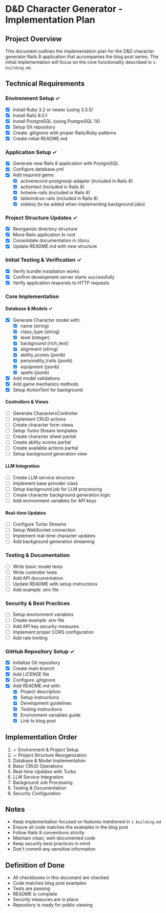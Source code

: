 # D&D Character Generator - Implementation Plan

## Project Overview

This document outlines the implementation plan for the D&D character generator Rails 8 application that accompanies the blog post series. The initial implementation will focus on the core functionality described in `1-building.md`.

## Technical Requirements

### Environment Setup ✓

- [x] Install Ruby 3.2 or newer (using 3.3.5)
- [x] Install Rails 8.0.1
- [x] Install PostgreSQL (using PostgreSQL 14)
- [x] Setup Git repository
- [x] Create .gitignore with proper Rails/Ruby patterns
- [x] Create initial README.md

### Application Setup ✓

- [x] Generate new Rails 8 application with PostgreSQL
- [x] Configure database.yml
- [x] Add required gems:
  - [x] activerecord-postgresql-adapter (included in Rails 8)
  - [x] actiontext (included in Rails 8)
  - [x] hotwire-rails (included in Rails 8)
  - [x] tailwindcss-rails (included in Rails 8)
  - [x] sidekiq (to be added when implementing background jobs)

### Project Structure Updates ✓

- [x] Reorganize directory structure
- [x] Move Rails application to root
- [x] Consolidate documentation in /docs
- [x] Update README.md with new structure

### Initial Testing & Verification ✓

- [x] Verify bundle installation works
- [x] Confirm development server starts successfully
- [x] Verify application responds to HTTP requests

### Core Implementation

#### Database & Models ✓

- [x] Generate Character model with:
  - [x] name (string)
  - [x] class_type (string)
  - [x] level (integer)
  - [x] background (rich_text)
  - [x] alignment (string)
  - [x] ability_scores (jsonb)
  - [x] personality_traits (jsonb)
  - [x] equipment (jsonb)
  - [x] spells (jsonb)
- [x] Add model validations
- [x] Add game mechanics methods
- [x] Setup ActionText for background

#### Controllers & Views

- [ ] Generate CharactersController
- [ ] Implement CRUD actions
- [ ] Create character form views
- [ ] Setup Turbo Stream templates
- [ ] Create character sheet partial
- [ ] Create ability scores partial
- [ ] Create available actions partial
- [ ] Setup background generation view

#### LLM Integration

- [ ] Create LLM service structure
- [ ] Implement base provider class
- [ ] Setup background job for LLM processing
- [ ] Create character background generation logic
- [ ] Add environment variables for API keys

#### Real-time Updates

- [ ] Configure Turbo Streams
- [ ] Setup WebSocket connection
- [ ] Implement real-time character updates
- [ ] Add background generation streaming

### Testing & Documentation

- [ ] Write basic model tests
- [ ] Write controller tests
- [ ] Add API documentation
- [ ] Update README with setup instructions
- [ ] Add example .env file

### Security & Best Practices

- [ ] Setup environment variables
- [ ] Create example .env file
- [ ] Add API key security measures
- [ ] Implement proper CORS configuration
- [ ] Add rate limiting

### GitHub Repository Setup ✓

- [x] Initialize Git repository
- [x] Create main branch
- [x] Add LICENSE file
- [x] Configure .gitignore
- [x] Add README.md with:
  - [x] Project description
  - [x] Setup instructions
  - [x] Development guidelines
  - [x] Testing instructions
  - [x] Environment variables guide
  - [x] Link to blog post

## Implementation Order

1. ✓ Environment & Project Setup
2. ✓ Project Structure Reorganization
3. Database & Model Implementation
4. Basic CRUD Operations
5. Real-time Updates with Turbo
6. LLM Service Integration
7. Background Job Processing
8. Testing & Documentation
9. Security Configuration

## Notes

- Keep implementation focused on features mentioned in `1-building.md`
- Ensure all code matches the examples in the blog post
- Follow Rails 8 conventions strictly
- Maintain clean, well-documented code
- Keep security best practices in mind
- Don't commit any sensitive information

## Definition of Done

- All checkboxes in this document are checked
- Code matches blog post examples
- Tests are passing
- README is complete
- Security measures are in place
- Repository is ready for public viewing

